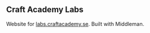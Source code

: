 ## Craft Academy Labs

Website for [labs.craftacademy.se](http://labs.craftacademy.se). Built with Middleman.

